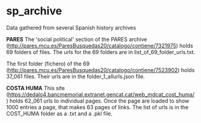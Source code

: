 # sp_archive
Data gathered from several Spanish history archives

**PARES**
The 'social political' section of the PARES archive (http://pares.mcu.es/ParesBusquedas20/catalogo/contiene/7321975) holds 69 folders of files. The urls for the 69 folders are in list_of_69_folder_urls.txt.

The first folder (fichero) of the 69 (http://pares.mcu.es/ParesBusquedas20/catalogo/contiene/7523902) holds 37_061 files. Their urls are in the folder_1_allurls.json file.


**COSTA HUMA**
This site (https://dedalo4.bancmemorial.extranet.gencat.cat/web_mdcat_cost_huma/) holds 62_061 urls to individual pages. Once the page are loaded to show 1000 entries a page, that makes 63 pages of links. The list of urls is in the COST_HUMA folder as a .txt and a .pkl file.
